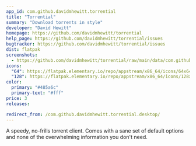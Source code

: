```yaml
---
app_id: com.github.davidmhewitt.torrential
title: "Torrential"
summary: "Download torrents in style"
developer: "David Hewitt"
homepage: https://github.com/davidmhewitt/torrential
help_page: https://github.com/davidmhewitt/torrential/issues
bugtracker: https://github.com/davidmhewitt/torrential/issues
dist: flatpak
screenshots:
  - https://github.com/davidmhewitt/torrential/raw/main/data/com.github.davidmhewitt.torrential.screenshot.png
icons:
  "64": https://flatpak.elementary.io/repo/appstream/x86_64/icons/64x64/com.github.davidmhewitt.torrential.png
  "128": https://flatpak.elementary.io/repo/appstream/x86_64/icons/128x128/com.github.davidmhewitt.torrential.png
color:
  primary: "#485a6c"
  primary-text: "#fff"
price: 3
releases:

redirect_from: /com.github.davidmhewitt.torrential.desktop/
---
```


<p>A speedy, no-frills torrent client. Comes with a sane set of default options and none of the overwhelming information you don't need.</p>